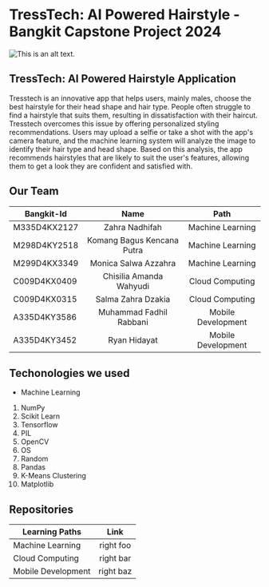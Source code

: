 # TressTech: AI Powered Hairstyle - Bangkit Capstone Project 2024
![This is an alt text.](/https://i.pinimg.com/736x/64/b7/f4/64b7f49f3b0dc1c3fe84927a82a9bf65.jpg "This is a sample image.")

## TressTech: AI Powered Hairstyle Application
Tresstech is an innovative app that helps users, mainly males, choose the best hairstyle for their head shape and hair type. 
People often struggle to find a hairstyle that suits them, resulting in dissatisfaction with their haircut. Tresstech overcomes 
this issue by offering personalized styling recommendations. Users may upload a selfie or take a shot with the app's camera 
feature, and the machine learning system will analyze the image to identify their hair type and head shape. Based on this 
analysis, the app recommends hairstyles that are likely to suit the user's features, allowing them to get a look they are 
confident and satisfied with.

## Our Team

| Bangkit-Id    | Name                       |Path
| ------------- |:--------------------------:| :----------------:|
| M335D4KX2127  | Zahra Nadhifah             | Machine Learning  |
| M298D4KY2518  | Komang Bagus Kencana Putra | Machine Learning  |
| M299D4KX3349  | Monica Salwa Azzahra       | Machine Learning  |
| C009D4KX0409  | Chisilia Amanda Wahyudi    | Cloud Computing   |
| C009D4KX0315  | Salma Zahra Dzakia         | Cloud Computing   |
| A335D4KY3586  | Muhammad Fadhil Rabbani    | Mobile Development|
| A335D4KY3452  | Ryan Hidayat               | Mobile Development|

## Techonologies we used
* Machine Learning
1. NumPy
2. Scikit Learn
3. Tensorflow
4. PIL
5. OpenCV
6. OS
7. Random
8. Pandas
9. K-Means Clustering
10. Matplotlib

## Repositories

| Learning Paths     | Link          |
| -------------      |:-------------:|
| Machine Learning   | right foo     |
| Cloud Computing    | right bar     |
| Mobile Development | right baz     |

